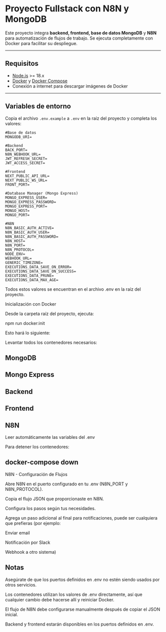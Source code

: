 # Proyecto Fullstack con N8N y MongoDB

Este proyecto integra **backend, frontend, base de datos MongoDB** y **N8N** para automatización de flujos de trabajo. Se ejecuta completamente con Docker para facilitar su despliegue.

---

## Requisitos

- [Node.js](https://nodejs.org/) >= 18.x
- [Docker](https://www.docker.com/) y [Docker Compose](https://docs.docker.com/compose/)
- Conexión a internet para descargar imágenes de Docker

---

## Variables de entorno

Copia el archivo `.env.example` a `.env` en la raíz del proyecto y completa los valores:

```env
#Base de datos
MONGODB_URI=

#Backend
BACK_PORT=
N8N_WEBHOOK_URL=
JWT_REFRESH_SECRET=
JWT_ACCESS_SECRET=

#Frontend
NEXT_PUBLIC_API_URL=
NEXT_PUBLIC_WS_URL=
FRONT_PORT=

#Database Manager (Mongo Express)
MONGO_EXPRESS_USER=
MONGO_EXPRESS_PASSWORD=
MONGO_EXPRESS_PORT=
MONGO_HOST=
MONGO_PORT=

#N8N
N8N_BASIC_AUTH_ACTIVE=
N8N_BASIC_AUTH_USER=
N8N_BASIC_AUTH_PASSWORD=
N8N_HOST=
N8N_PORT=
N8N_PROTOCOL=
NODE_ENV=
WEBHOOK_URL=
GENERIC_TIMEZONE=
EXECUTIONS_DATA_SAVE_ON_ERROR=
EXECUTIONS_DATA_SAVE_ON_SUCCESS=
EXECUTIONS_DATA_PRUNE=
EXECUTIONS_DATA_MAX_AGE=
```

Todos estos valores se encuentran en el archivo .env en la raíz del proyecto.

Inicialización con Docker

Desde la carpeta raíz del proyecto, ejecuta:

npm run docker:init

Esto hará lo siguiente:

Levantar todos los contenedores necesarios:

## MongoDB

## Mongo Express

## Backend

## Frontend

## N8N

Leer automáticamente las variables del .env

Para detener los contenedores:

## docker-compose down

N8N - Configuración de Flujos

Abre N8N en el puerto configurado en tu .env (N8N_PORT y N8N_PROTOCOL).

Copia el flujo JSON que proporcionaste en N8N.

Configura los pasos según tus necesidades.

Agrega un paso adicional al final para notificaciones, puede ser cualquiera que prefieras (por ejemplo:

Enviar email

Notificación por Slack

Webhook a otro sistema)

## Notas

Asegúrate de que los puertos definidos en .env no estén siendo usados por otros servicios.

Los contenedores utilizan los valores de .env directamente, así que cualquier cambio debe hacerse allí y reiniciar Docker.

El flujo de N8N debe configurarse manualmente después de copiar el JSON inicial.

Backend y frontend estarán disponibles en los puertos definidos en .env.
